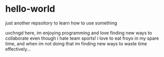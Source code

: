 # hello-world
just another repsoitory to learn how to use something

uvchngd here, im enjoying programming and love finding new ways to collaborate even though i hate team sports!
i love to eat froyo in my spare time, and when im not doing that im finding new ways to waste time effectively...
